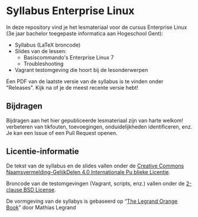 # Syllabus Enterprise Linux

In deze repository vind je het lesmateriaal voor de cursus Enterprise Linux (3e jaar bachelor toegepaste informatica aan Hogeschool Gent):

- Syllabus (LaTeX broncode)
- Slides van de lessen:
    - Basiscommando's Enterprise Linux 7
    - Troubleshooting
- Vagrant testomgeving die hoort bij de lesonderwerpen

Een PDF van de laatste versie van de syllabus is te vinden onder "Releases". Kijk na of je de meest recente versie hebt! 

## Bijdragen

Bijdragen aan het hier gepubliceerde lesmateriaal zijn van harte welkom! verbeteren van tikfouten, toevoegingen, onduidelijkheden identificeren, enz. Je kan een Issue of een Pull Request openen.

## Licentie-informatie

De tekst van de syllabus en de slides vallen onder de [Creative Commons Naamsvermelding-GelijkDelen 4.0 Internationale Pu
blieke Licentie](http://creativecommons.org/licenses/by-sa/4.0/).

Broncode van de testomgevingen (Vagrant, scripts, enz.) vallen onder de [2-clause BSD 
License](LICENSE.md).

De vormgeving van de syllabys is gebaseerd op “[The Legrand Orange Book](http://www.latextemplates.com/template/the-legrand-orange-book)” door Mathias Legrand
